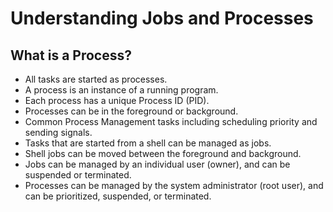 # Understanding Jobs and Processes

## What is a Process?

- All tasks are started as processes.
- A process is an instance of a running program.
- Each process has a unique Process ID (PID).
- Processes can be in the foreground or background.
- Common Process Management tasks including scheduling priority and sending signals.
- Tasks that are started from a shell can be managed as jobs.
- Shell jobs can be moved between the foreground and background.
- Jobs can be managed by an individual user (owner), and can be suspended or terminated.
- Processes can be managed by the system administrator (root user), and can be prioritized, suspended, or terminated.

